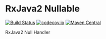 # RxJava2 Nullable
[![Build Status](https://travis-ci.org/XDean/rx2-nullable.svg?branch=master)](https://travis-ci.org/XDean/rx2-nullable)
[![codecov.io](http://codecov.io/github/XDean/rx2-nullable/coverage.svg?branch=master)](https://codecov.io/gh/XDean/rx2-nullable/branch/master)
[![Maven Central](https://maven-badges.herokuapp.com/maven-central/com.github.XDean/rx2-nullable/badge.svg)](https://maven-badges.herokuapp.com/maven-central/com.github.XDean/rx2-nullable)

RxJava2 Null Handler